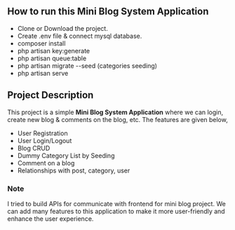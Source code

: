 ## How to run this **Mini Blog System Application** 
* Clone or Download the project.
* Create .env file & connect mysql database.
* composer install
* php artisan key:generate
* php artisan queue:table
* php artisan migrate --seed (categories seeding)
* php artisan serve

## Project Description
This project is a simple **Mini Blog System Application** where we can login, create new blog & comments on the blog, etc. The features are given below,
* User Registration
* User Login/Logout
* Blog CRUD
* Dummy Category List by Seeding
* Comment on a blog
* Relationships with post, category, user

### Note
I tried to build APIs for communicate with frontend for mini blog project. We can add many features to this application to make it more user-friendly and enhance the user experience. 